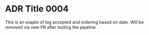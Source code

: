 
# ADR Title 0004
This is an exaple of log accepted and ordering based on date. Will be removed via new PR after testing the pipeline

